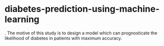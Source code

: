 # diabetes-prediction-using-machine-learning
. The motive of this study is to design a model which can prognosticate the likelihood of diabetes in patients with maximum accuracy.
